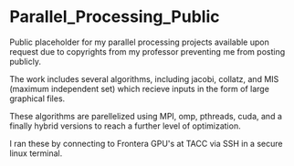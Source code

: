 # Parallel_Processing_Public
Public placeholder for my parallel processing projects available upon request due to copyrights from my professor preventing me from posting publicly.

The work includes several algorithms, including jacobi, collatz, and MIS (maximum independent set) which recieve inputs in the form of large graphical files.

These algorithms are parellelized using MPI, omp, pthreads, cuda, and a finally hybrid versions to reach a further level of optimization.

I ran these by connecting to Frontera GPU's at TACC via SSH in a secure linux terminal. 
